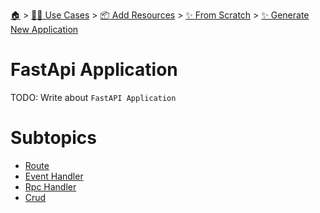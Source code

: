 <!--startTocHeader-->
[🏠](../../../../../README.md) > [👷🏽 Use Cases](../../../../README.md) > [📦 Add Resources](../../../README.md) > [✨ From Scratch](../../README.md) > [✨ Generate New Application](../README.md)
# FastApi Application
<!--endTocHeader-->
TODO: Write about `FastAPI Application`
# Subtopics
<!--startTocSubtopic-->
- [Route](route.md)
- [Event Handler](event-handler.md)
- [Rpc Handler](rpc-handler.md)
- [Crud](crud.md)
<!--endTocSubtopic-->